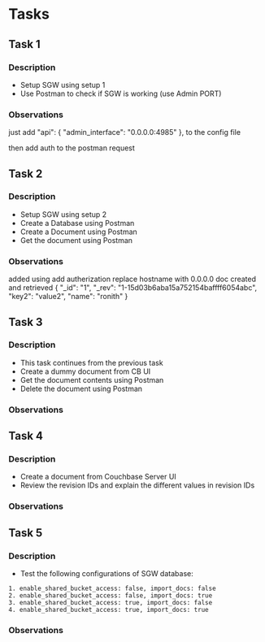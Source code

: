 # Tasks

## Task 1

### Description

- Setup SGW using setup 1
- Use Postman to check if SGW is working (use Admin PORT)

### Observations

just add 
  "api": {
    "admin_interface": "0.0.0.0:4985"
  },
  to the config file

  then add auth to the postman request
## Task 2

### Description

- Setup SGW using setup 2
- Create a Database using Postman
- Create a Document using Postman
- Get the document using Postman

### Observations
added using 
add autherization 
replace hostname with 0.0.0.0
doc created and retrieved
{
    "_id": "1",
    "_rev": "1-15d03b6aba15a752154baffff6054abc",
    "key2": "value2",
    "name": "ronith"
}
## Task 3

### Description

- This task continues from the previous task
- Create a dummy document from CB UI
- Get the document contents using Postman
- Delete the document using Postman

### Observations

## Task 4

### Description

- Create a document from Couchbase Server UI
- Review the revision IDs and explain the different values in revision IDs

### Observations

## Task 5

### Description

- Test the following configurations of SGW database:

```
1. enable_shared_bucket_access: false, import_docs: false
2. enable_shared_bucket_access: false, import_docs: true
3. enable_shared_bucket_access: true, import_docs: false
4. enable_shared_bucket_access: true, import_docs: true
```

### Observations
